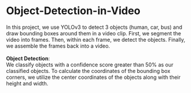 # Object-Detection-in-Video
In this project, we use YOLOv3 to detect 3 objects (human, car, bus) and draw bounding boxes around them in a video clip. First, we segment the video into frames.
Then, within each frame, we detect the objects. Finally, we assemble the frames back into a video.
<br>
<br>
__Object Detection__:
<br>
We classify objects with a confidence score greater than 50% as our classified objects. 
To calculate the coordinates of the bounding box corners, we utilize the center coordinates of the objects along with their height and width.
